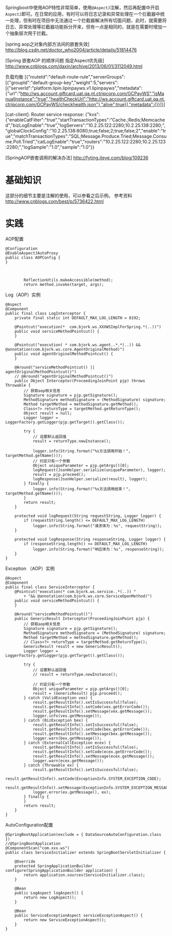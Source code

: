 Springboot中使用AOP特性非常简单，使用`@AspectJ`注解，然后再配置中开启`AspectJ`即可。在日常的应用，有时可以将日志记录和异常处理在一个拦截器中统一处理，但有时在项目中无法通过一个拦截器解决所有切面问题，此时，就需要将日志、异常处理等拦截器功能拆分开来，但有一点是相同的，就是在需要时增加一个抽象层次用于拦截。

[spring aop之对象内部方法间的嵌套失效]
http://blog.csdn.net/doctor_who2004/article/details/51814476

[Spring 嵌套AOP 的顺序问题 指定Aspect优先级]
http://www.cnblogs.com/daxin/archive/2013/06/01/3112049.html


负载均衡
[{"routeId":"default-route-rule","serverGroups":[{"groupId":"default-group-key","weight":5,"servers":[{"serverId":"platform.lipin.lipinpayws.v1.lipinpayws","metadata":{"url":"http://ws.account.giftcard.uat.qa.nt.ctripcorp.com/GCPayWS","isManualInstance":"true","healthCheckUrl":"http://ws.account.giftcard.uat.qa.nt.ctripcorp.com/GCPayWS/checkhealth.json"},"alive":true}],"metadata":{}}]}]


[cat-client]: Router service response: {"kvs":{"enableCatFilter":"true","startTransactionTypes":"Cache.;Redis;Memcached","bizLogEnable":"true","logServers":"10.2.25.122:2280;10.2.25.138:2280;","globalClockConfig":"10.2.25.138:8080;true;false;2;true;false;2","enable":"true","matchTransactionTypes":"SQL;Message.Produce.Tried;Message.Consume.Poll.Tried","catLogEnable":"true","routers":"10.2.25.122:2280;10.2.25.123:2280;","logSample":"1.0","sample":"1.0"}}

[SpringAOP嵌套调用的解决办法]
http://fyting.iteye.com/blog/109236


# 基础知识 #
这部分的细节主要是注解的使用，可以参看之后示例。
参考资料
http://www.cnblogs.com/best/p/5736422.html

# 实践 #
AOP配置


	@Configuration
	@EnableAspectJAutoProxy
	public class AOPConfig {
	}



			ReflectionUtils.makeAccessible(method);
			return method.invoke(target, args);


Log（AOP）实例


	@Aspect
	@Component
	public final class LogInterceptor {
		private final static int DEFAULT_MAX_LOG_LENGTH = 8192;
	
		@Pointcut("execution(*  com.bjork.ws.XXXWSImplForSpring.*(..))")
		public void serviceMethodPointcut() {
		}
	
		@Pointcut("execution( * com.bjork.ws.agent..*.*(..)) && @annotation(com.bjork.ws.core.AgentOriginalMethod)")
		public void agentOriginalMethodPointcut() {
		}
	
		@Around("serviceMethodPointcut() || agentOriginalMethodPointcut()")
		// @Around("agentOriginalMethodPointcut()")
		public Object Interceptor(ProceedingJoinPoint pjp) throws Throwable {
			// 获取aop相关信息
			Signature signature = pjp.getSignature();
			MethodSignature methodSignature = (MethodSignature) signature;
			Method targetMethod = methodSignature.getMethod();
			Class<?> returnType = targetMethod.getReturnType();
			Object result = null;
			Logger logger = LoggerFactory.getLogger(pjp.getTarget().getClass());
	
			try {
				// 设置默认返回值
				result = returnType.newInstance();
	
				logger.info(String.format("%s方法调用开始！", targetMethod.getName()));
				// 约定只有一个参数
				Object uniqueParameter = pjp.getArgs()[0];
				logRequest(JsonHelper.serialize(uniqueParameter), logger);
				result = pjp.proceed();
				logResponse(JsonHelper.serialize(result), logger);
			} finally {
				logger.info(String.format("%s方法调用结束！", targetMethod.getName()));
			}
			return result;
		}
	
		protected void logRequest(String requestString, Logger logger) {
			if (requestString.length() <= DEFAULT_MAX_LOG_LENGTH)
				logger.info(String.format("请求体为：%s", requestString));
		}
	
		protected void logResponse(String responseString, Logger logger) {
			if (responseString.length() <= DEFAULT_MAX_LOG_LENGTH)
				logger.info(String.format("响应体为：%s", responseString));
		}
	}



Exception （AOP）实例


	@Aspect
	@Component
	public final class ServiceInterceptor {
		@Pointcut("execution(* com.bjork.ws.service..*(..)) "
			+ "&& @annotation(com.bjork.ws.core.ServiceOpenMethod)")
		public void serviceMethodPointcut() {
		}
	
		@Around("serviceMethodPointcut()")
		public GenericResult Interceptor(ProceedingJoinPoint pjp) {
			// 获取aop相关信息
			Signature signature = pjp.getSignature();
			MethodSignature methodSignature = (MethodSignature) signature;
			Method targetMethod = methodSignature.getMethod();
			// Class<?> returnType = targetMethod.getReturnType();
			GenericResult result = new GenericResult();
			Logger logger = LoggerFactory.getLogger(pjp.getTarget().getClass());
	
			try {
				// 设置默认返回值
				// result = returnType.newInstance();
	
				// 约定只有一个参数
				Object uniqueParameter = pjp.getArgs()[0];
				result = (GenericResult) pjp.proceed();
			} catch (ValidException vex) {
				result.getResultInfo().setIsSuccessful(false);
				result.getResultInfo().setCode(vex.getErrorCode());
				result.getResultInfo().setMessage(vex.getMessage());
				logger.info(vex.getMessage());
			} catch (BizException bex) {
				result.getResultInfo().setIsSuccessful(false);
				result.getResultInfo().setCode(bex.getErrorCode());
				result.getResultInfo().setMessage(bex.getMessage());
				logger.warn(bex.getMessage());
			} catch (ExternalCallException ecex) {
				result.getResultInfo().setIsSuccessful(false);
				result.getResultInfo().setCode(ecex.getErrorCode());
				result.getResultInfo().setMessage(ecex.getMessage());
				logger.warn(ecex.getMessage());
			} catch (Throwable ex) {
				result.getResultInfo().setIsSuccessful(false);
				result.getResultInfo().setCode(ExceptionInfo.SYSTEM_EXCEPTION_CODE);
				result.getResultInfo().setMessage(ExceptionInfo.SYSTEM_EXCEPTION_MESSAGE);
				logger.error(ex.getMessage(), ex);
			} finally {
			}
			return result;
		}
	}

AutoConfiguration配置


	@SpringBootApplication(exclude = { DataSourceAutoConfiguration.class })
	//@SpringBootApplication
	@ComponentScan("com.xxx.ws")
	public class ServiceInitializer extends SpringBootServletInitializer {
	
		@Override
		protected SpringApplicationBuilder configure(SpringApplicationBuilder application) {
			return application.sources(ServiceInitializer.class);
		}
	
		@Bean
		public LogAspect logAspect() {
			return new LogAspect();
		}
	
		@Bean
		public ServiceExceptionAspect serviceExceptionAspect() {
			return new ServiceExceptionAspect();
		}
	}